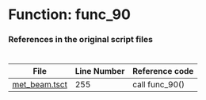 # Function: func_90
### References in the original script files

#

| File | Line Number | Reference code |
| --- | --- | --- |
| [met_beam.tsct](../../../out/met_beam.tsct#L255) | 255 | call func_90() |
